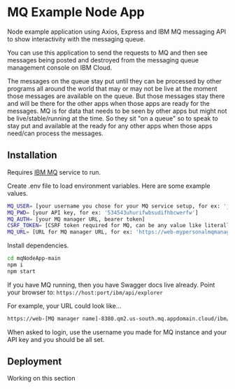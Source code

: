 # MQ Example Node App

Node example application using Axios, Express and IBM MQ messaging API to show interactivity with the messaging queue. 

You can use this application to send the requests to MQ and then see messages being posted and destroyed from the messaging queue management console on IBM Cloud. 

The messages on the queue stay put until they can be processed by other programs all around the world that may or may not be live at the moment those messages are available on the queue. But those messages stay there and will be there for the other apps when those apps are ready for the messages. MQ is for data that needs to be seen by other apps but might not be live/stable/running at the time. So they sit "on a queue" so to speak to stay put and available at the ready for any other apps when those apps need/can process the messages.

## Installation

Requires [IBM MQ](https://www.ibm.com/cloud/mq) service to run.

Create .env file to load environment variables. Here are some example values.
```sh
MQ_USER= [your username you chose for your MQ service setup, for ex: 'juliagulia']
MQ_PWD= [your API key, for ex: '534543uhurifwbsudifhbcwerfw']
MQ_AUTH= [your MQ manager URL, bearer token]
CSRF_TOKEN= [CSRF token required for MQ, can be any value like literally 'value']
MQ_URL= [URL for MQ manager URL, for ex: 'https://web-mypersonalmqmanageryay-4fbi.qm1.us-south.mq.appdomain.cloud/ibmmq/rest/v2/messaging/qmgr/mypersonalmqmanageryay/queue/DEV.QUEUE.1/message']
```

Install dependencies.
```sh
cd mqNodeApp-main
npm i
npm start
```
If you have MQ running, then you have Swagger docs live already. 
Point your browser to: `https://host:port/ibm/api/explorer`

For example, your URL could look like...
```sh
https://web-[MQ manager name]-8380.qm2.us-south.mq.appdomain.cloud/ibm/api/explorer
```
When asked to login, use the username you made for MQ instance and your API key and you should be all set.

## Deployment

Working on this section
